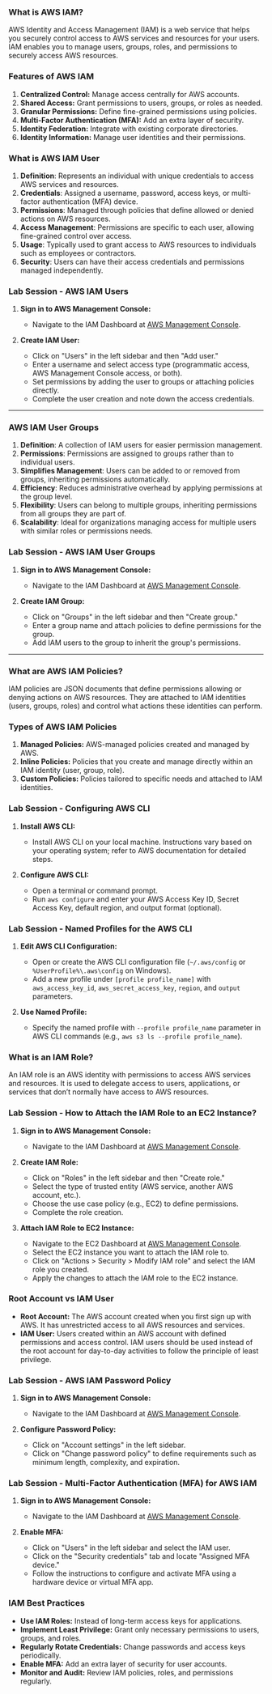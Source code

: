 ### What is AWS IAM?

AWS Identity and Access Management (IAM) is a web service that helps you securely control access to AWS services and resources for your users. IAM enables you to manage users, groups, roles, and permissions to securely access AWS resources.

### Features of AWS IAM

1. **Centralized Control:** Manage access centrally for AWS accounts.
2. **Shared Access:** Grant permissions to users, groups, or roles as needed.
3. **Granular Permissions:** Define fine-grained permissions using policies.
4. **Multi-Factor Authentication (MFA):** Add an extra layer of security.
5. **Identity Federation:** Integrate with existing corporate directories.
6. **Identity Information:** Manage user identities and their permissions.

### What is AWS IAM User 

1. **Definition**: Represents an individual with unique credentials to access AWS services and resources.
2. **Credentials**: Assigned a username, password, access keys, or multi-factor authentication (MFA) device.
3. **Permissions**: Managed through policies that define allowed or denied actions on AWS resources.
4. **Access Management**: Permissions are specific to each user, allowing fine-grained control over access.
5. **Usage**: Typically used to grant access to AWS resources to individuals such as employees or contractors.
6. **Security**: Users can have their access credentials and permissions managed independently.

### Lab Session - AWS IAM Users

1. **Sign in to AWS Management Console:**
   - Navigate to the IAM Dashboard at [AWS Management Console](https://console.aws.amazon.com/iam/).

2. **Create IAM User:**
   - Click on "Users" in the left sidebar and then "Add user."
   - Enter a username and select access type (programmatic access, AWS Management Console access, or both).
   - Set permissions by adding the user to groups or attaching policies directly.
   - Complete the user creation and note down the access credentials.
----
### AWS IAM User Groups

1. **Definition**: A collection of IAM users for easier permission management.
2. **Permissions**: Permissions are assigned to groups rather than to individual users.
3. **Simplifies Management**: Users can be added to or removed from groups, inheriting permissions automatically.
4. **Efficiency**: Reduces administrative overhead by applying permissions at the group level.
5. **Flexibility**: Users can belong to multiple groups, inheriting permissions from all groups they are part of.
6. **Scalability**: Ideal for organizations managing access for multiple users with similar roles or permissions needs.
   
### Lab Session - AWS IAM User Groups

1. **Sign in to AWS Management Console:**
   - Navigate to the IAM Dashboard at [AWS Management Console](https://console.aws.amazon.com/iam/).

2. **Create IAM Group:**
   - Click on "Groups" in the left sidebar and then "Create group."
   - Enter a group name and attach policies to define permissions for the group.
   - Add IAM users to the group to inherit the group's permissions.
----
### What are AWS IAM Policies?

IAM policies are JSON documents that define permissions allowing or denying actions on AWS resources. They are attached to IAM identities (users, groups, roles) and control what actions these identities can perform.

### Types of AWS IAM Policies

1. **Managed Policies:** AWS-managed policies created and managed by AWS.
2. **Inline Policies:** Policies that you create and manage directly within an IAM identity (user, group, role).
3. **Custom Policies:** Policies tailored to specific needs and attached to IAM identities.

### Lab Session - Configuring AWS CLI

1. **Install AWS CLI:**
   - Install AWS CLI on your local machine. Instructions vary based on your operating system; refer to AWS documentation for detailed steps.

2. **Configure AWS CLI:**
   - Open a terminal or command prompt.
   - Run `aws configure` and enter your AWS Access Key ID, Secret Access Key, default region, and output format (optional).

### Lab Session - Named Profiles for the AWS CLI

1. **Edit AWS CLI Configuration:**
   - Open or create the AWS CLI configuration file (`~/.aws/config` or `%UserProfile%\.aws\config` on Windows).
   - Add a new profile under `[profile profile_name]` with `aws_access_key_id`, `aws_secret_access_key`, `region`, and `output` parameters.

2. **Use Named Profile:**
   - Specify the named profile with `--profile profile_name` parameter in AWS CLI commands (e.g., `aws s3 ls --profile profile_name`).

### What is an IAM Role?

An IAM role is an AWS identity with permissions to access AWS services and resources. It is used to delegate access to users, applications, or services that don’t normally have access to AWS resources.

### Lab Session - How to Attach the IAM Role to an EC2 Instance?

1. **Sign in to AWS Management Console:**
   - Navigate to the IAM Dashboard at [AWS Management Console](https://console.aws.amazon.com/iam/).

2. **Create IAM Role:**
   - Click on "Roles" in the left sidebar and then "Create role."
   - Select the type of trusted entity (AWS service, another AWS account, etc.).
   - Choose the use case policy (e.g., EC2) to define permissions.
   - Complete the role creation.

3. **Attach IAM Role to EC2 Instance:**
   - Navigate to the EC2 Dashboard at [AWS Management Console](https://console.aws.amazon.com/ec2/).
   - Select the EC2 instance you want to attach the IAM role to.
   - Click on "Actions > Security > Modify IAM role" and select the IAM role you created.
   - Apply the changes to attach the IAM role to the EC2 instance.

### Root Account vs IAM User

- **Root Account:** The AWS account created when you first sign up with AWS. It has unrestricted access to all AWS resources and services.
- **IAM User:** Users created within an AWS account with defined permissions and access control. IAM users should be used instead of the root account for day-to-day activities to follow the principle of least privilege.

### Lab Session - AWS IAM Password Policy

1. **Sign in to AWS Management Console:**
   - Navigate to the IAM Dashboard at [AWS Management Console](https://console.aws.amazon.com/iam/).

2. **Configure Password Policy:**
   - Click on "Account settings" in the left sidebar.
   - Click on "Change password policy" to define requirements such as minimum length, complexity, and expiration.

### Lab Session - Multi-Factor Authentication (MFA) for AWS IAM

1. **Sign in to AWS Management Console:**
   - Navigate to the IAM Dashboard at [AWS Management Console](https://console.aws.amazon.com/iam/).

2. **Enable MFA:**
   - Click on "Users" in the left sidebar and select the IAM user.
   - Click on the "Security credentials" tab and locate "Assigned MFA device."
   - Follow the instructions to configure and activate MFA using a hardware device or virtual MFA app.

### IAM Best Practices

- **Use IAM Roles:** Instead of long-term access keys for applications.
- **Implement Least Privilege:** Grant only necessary permissions to users, groups, and roles.
- **Regularly Rotate Credentials:** Change passwords and access keys periodically.
- **Enable MFA:** Add an extra layer of security for user accounts.
- **Monitor and Audit:** Review IAM policies, roles, and permissions regularly.
  
